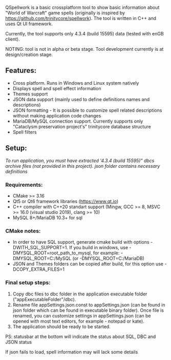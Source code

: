 QSpellwork is a basic crossplatform tool to show basic information about "World of Warcraft" game spells (originally is inspired by https://github.com/trinitycore/spellwork).
The tool is written in C++ and uses Qt UI framework.

Currently, the tool supports only 4.3.4 (build 15595) data (tested with enGB client).

NOTING: tool is not in alpha or beta stage. Tool development currently is at design/creation stage.

## Features:
* Cross platform. Runs in Windows and Linux system natively
* Displays spell and spell effect information
* Themes support
* JSON data support (mainly used to define definitions names and descriptions)
* JSON formatting - It is possible to customize spell related descriptions without making application code changes
* MariaDB/MySQL connection support. Currently supports only "Cataclysm preservation project's" trinitycore database structure
* Spell filters

## Setup:
*To run application, you must have extracted '4.3.4 (build 15595)" dbcs archive files (not provided in this project).*
*json folder contains necessary definitions*

### Requirements:
* CMake >= 3.16
* Qt5 or Qt6 framework libraries (https://www.qt.io)
* C++ compiler with C++20 standart support (Mingw, GCC >= 8, MSVC >= 16.0 (visual studio 2019), clang >= 10)
* MySQL 8+/MariaDB 10.3+ for sql

### CMake notes:
* In order to have SQL support, generate cmake build with options -DWITH_SQL_SUPPORT=1.
If you build in windows, use -DMYSQL_ROOT=root_path_to_mysql, for example: -DMYSQL_ROOT=C:/MySQL (or -DMYSQL_ROOT=C:/MariaDB)
* JSON and Themes folders can be copied after build, for this option use -DCOPY_EXTRA_FILES=1

### Final setup steps:
1. Copy dbc files to dbc folder in the application executable folder ("appExecutableFolder"/dbc).
2. Rename file appSettings.json.const to appSettings.json (can be found in json folder which can be found in executable binary folder).
    Once file is renamed, you can customize settings in appSettings.json (can be opened with most text editors, for example - notepad or kate).
2. The application should be ready to be started.

PS: statusbar at the bottom will indicate the status about SQL, DBC and JSON status

If json fails to load, spell information may will lack some details

